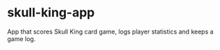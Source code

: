 # skull-king-app
App that scores Skull King card game, logs player statistics and keeps a game log.
